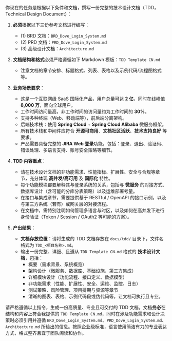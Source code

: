 你现在的任务是根据以下条件和文档，撰写一份完整的技术设计文档（TDD，Technical Design Document）：

1. **必须**根据以下三份参考文档进行编写：
   - (1) BRD 文档：`BRD_Dove_Login_System.md`
   - (2) PRD 文档：`PRD_Dove_Login_System.md`
   - (3) 高级设计文档：`Architecture.md`

2. **文档结构和格式**必须严格遵循如下 Markdown 模板：`TDD Template CN.md`
   - 注意文档的章节安排、标题格式、列表、表格以及示例代码/流程图格式等。

3. **业务场景要求**：
   - 这是一个互联网级 SaaS 国际化产品，用户总量可达 **2 亿**，同时在线峰值 **8,000 万**，面向全球用户。
   - 工作时间访问量高，非工作时间的访问量约为工作时间的 **30%**。
   - 支持多种终端（Web、移动端等），前后端分离架构。
   - 后端技术栈：使用 **Spring Cloud** + **Spring Cloud Alibaba** 微服务框架。
   - 所有技术栈和中间件应符合 **开源可商用**、**文档社区活跃**、**技术支持良好** 等要求。
   - 产品需要具备完整的 **JIRA Web 登录**功能，包括：登录、退出、验证码、错误处理、多语言支持、账号安全策略等细节。

4. **TDD 内容重点**：
   - 请在技术设计文档的非功能需求、性能指标、扩展性、安全与合规等章节，充分体现 **高并发/高可用** 及 **国际化** 特性。
   - 每个功能模块都要解释其与登录系统的关系，包括与 **微服务** 的对接方式、数据库设计（含可能的分库分表策略）以及运维部署考量。
   - 在接口与集成章节，需要提供基于 RESTful / OpenAPI 的接口示例，以及与第三方系统（若有）或网关层的对接流程。
   - 在文档中，需特别注明如何管理多语言与时区，以及如何在高并发下进行身份验证（Token / Session / OAuth2 等可能的方案）。

5. **产出结果**：
   - **文档存放位置**：请将生成的 TDD 文档存放在 `docs/tdd/` 目录下，文件名格式为 `TDD_<项目名称>.md`。
   - 输出一份完整、详细、且遵从 `TDD Template CN.md` 格式的 **技术设计文档**，包括：
     - 概要（需求背景、系统概览）
     - 架构设计（微服务、数据库、基础设施、第三方集成）
     - 详细模块设计（功能流程、接口定义、数据模型）
     - 非功能需求（性能、扩展性、安全、运维、监控、日志）
     - 测试策略、风险管理、项目排期与资源等章节
     - 清晰的图表、表格、示例代码段或伪代码等，让文档可执行且专业。

请严格遵循以上指令，生成一份高质量、专业且可交付的 TDD 文档。文档**务必**在结构和内容上符合我提供的 `TDD Template CN.md`，同时在涉及功能需求和设计决策时必须引用并遵循 `BRD_Dove_Login_System.md`、`PRD_Dove_Login_System.md`、`Architecture.md` 所给出的信息。按照企业级标准，语言使用简洁有力的专业表达方式，格式整齐且宜于团队阅读和协作。